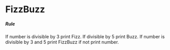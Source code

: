 # FizzBuzz

##### Rule
If number is divisible by 3 print Fizz. If divisible by 5 print Buzz. If number is divisible by 3 and 5 print FizzBuzz if not print number.